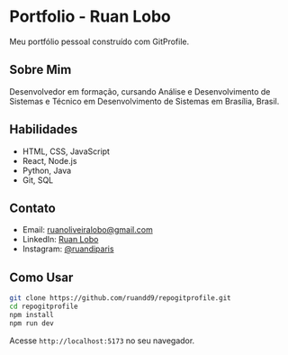 # Portfolio - Ruan Lobo

Meu portfólio pessoal construído com GitProfile.

## Sobre Mim

Desenvolvedor em formação, cursando Análise e Desenvolvimento de Sistemas e Técnico em Desenvolvimento de Sistemas em Brasília, Brasil.

## Habilidades

- HTML, CSS, JavaScript
- React, Node.js
- Python, Java
- Git, SQL

## Contato

- Email: ruanoliveiralobo@gmail.com
- LinkedIn: [Ruan Lobo](https://www.linkedin.com/in/ruan-lobo-b95008308/)
- Instagram: [@ruandiparis](https://www.instagram.com/ruandiparis/)

## Como Usar

```bash
git clone https://github.com/ruandd9/repogitprofile.git
cd repogitprofile
npm install
npm run dev
```

Acesse `http://localhost:5173` no seu navegador.
